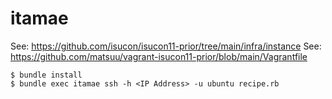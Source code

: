 # itamae
See: https://github.com/isucon/isucon11-prior/tree/main/infra/instance
See: https://github.com/matsuu/vagrant-isucon11-prior/blob/main/Vagrantfile

```
$ bundle install
$ bundle exec itamae ssh -h <IP Address> -u ubuntu recipe.rb
```

